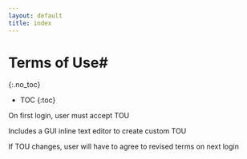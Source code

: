 ```yaml
---
layout: default
title: index
---
```


# Terms of Use#
{:.no_toc}

* TOC
{:toc}

<a name="dashboard"></a>

On first login, user must accept TOU

Includes a GUI inline text editor to create custom TOU

If TOU changes, user will have to agree to revised terms on next login



